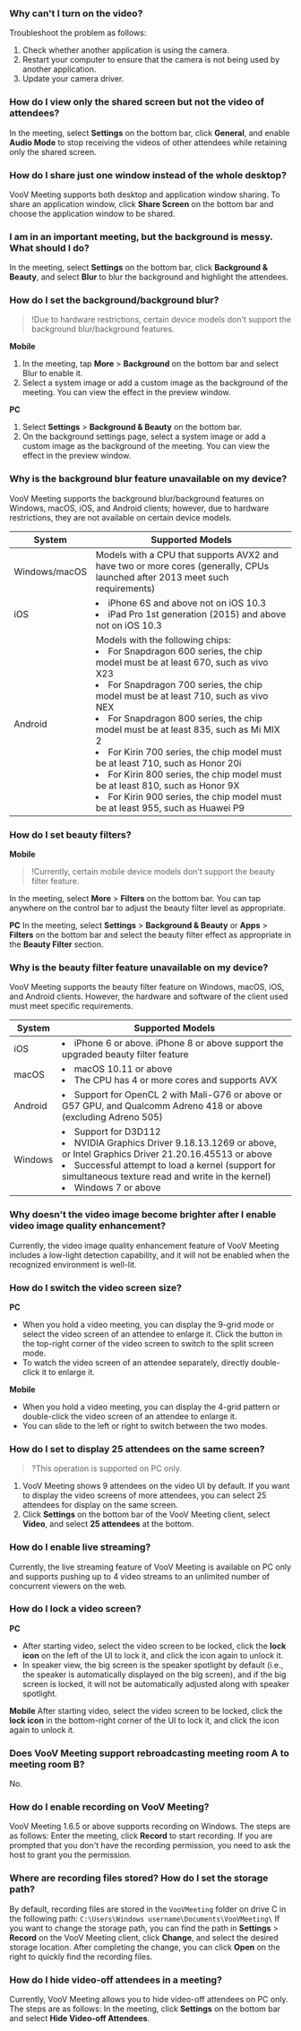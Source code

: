 
### Why can't I turn on the video?
Troubleshoot the problem as follows:
1. Check whether another application is using the camera.
2. Restart your computer to ensure that the camera is not being used by another application.
3. Update your camera driver.


### How do I view only the shared screen but not the video of attendees?
In the meeting, select **Settings** on the bottom bar, click **General**, and enable **Audio Mode** to stop receiving the videos of other attendees while retaining only the shared screen.


### How do I share just one window instead of the whole desktop?
VooV Meeting supports both desktop and application window sharing. To share an application window, click **Share Screen** on the bottom bar and choose the application window to be shared.

### I am in an important meeting, but the background is messy. What should I do?
In the meeting, select **Settings** on the bottom bar, click **Background & Beauty**, and select **Blur** to blur the background and highlight the attendees.

### How do I set the background/background blur?
>!Due to hardware restrictions, certain device models don't support the background blur/background features.

**Mobile**
1. In the meeting, tap **More** > **Background** on the bottom bar and select Blur to enable it.
2. Select a system image or add a custom image as the background of the meeting. You can view the effect in the preview window.


**PC**
1. Select **Settings** > **Background & Beauty** on the bottom bar.
2. On the background settings page, select a system image or add a custom image as the background of the meeting. You can view the effect in the preview window.

### Why is the background blur feature unavailable on my device?
VooV Meeting supports the background blur/background features on Windows, macOS, iOS, and Android clients; however, due to hardware restrictions, they are not available on certain device models.

| System | Supported Models |
|---------|---------|
| Windows/macOS | Models with a CPU that supports AVX2 and have two or more cores (generally, CPUs launched after 2013 meet such requirements) |
|iOS |<li>iPhone 6S and above not on iOS 10.3<li> iPad Pro 1st generation (2015) and above not on iOS 10.3 |
|Android| Models with the following chips:<li>For Snapdragon 600 series, the chip model must be at least 670, such as vivo X23<li>For Snapdragon 700 series, the chip model must be at least 710, such as vivo NEX<li>For Snapdragon 800 series, the chip model must be at least 835, such as Mi MIX 2<li>For Kirin 700 series, the chip model must be at least 710, such as Honor 20i<li>For Kirin 800 series, the chip model must be at least 810, such as Honor 9X<li>For Kirin 900 series, the chip model must be at least 955, such as Huawei P9 |


### How do I set beauty filters?
**Mobile**
>!Currently, certain mobile device models don't support the beauty filter feature.

In the meeting, select **More** > **Filters** on the bottom bar. You can tap anywhere on the control bar to adjust the beauty filter level as appropriate.

**PC**
In the meeting, select **Settings** > **Background & Beauty** or **Apps** > **Filters** on the bottom bar and select the beauty filter effect as appropriate in the **Beauty Filter** section.


### Why is the beauty filter feature unavailable on my device?
VooV Meeting supports the beauty filter feature on Windows, macOS, iOS, and Android clients. However, the hardware and software of the client used must meet specific requirements.

| System | Supported Models |
|---------|---------|
|iOS| <li>iPhone 6 or above. iPhone 8 or above support the upgraded beauty filter feature |
| macOS    |<li>macOS 10.11 or above<li>The CPU has 4 or more cores and supports AVX |
| Android    |<li>Support for OpenCL 2 with Mali-G76 or above or G57 GPU, and Qualcomm Adreno 418 or above (excluding Adreno 505) |
|    Windows      |<li>Support for D3D112<li>NVIDIA Graphics Driver 9.18.13.1269 or above, or Intel Graphics Driver 21.20.16.45513 or above<li>Successful attempt to load a kernel (support for simultaneous texture read and write in the kernel)<li>Windows 7 or above |


### Why doesn't the video image become brighter after I enable video image quality enhancement?
Currently, the video image quality enhancement feature of VooV Meeting includes a low-light detection capability, and it will not be enabled when the recognized environment is well-lit.


### How do I switch the video screen size?
**PC**
- When you hold a video meeting, you can display the 9-grid mode or select the video screen of an attendee to enlarge it. Click the button in the top-right corner of the video screen to switch to the split screen mode.
- To watch the video screen of an attendee separately, directly double-click it to enlarge it.

**Mobile**
- When you hold a video meeting, you can display the 4-grid pattern or double-click the video screen of an attendee to enlarge it.
- You can slide to the left or right to switch between the two modes.


### How do I set to display 25 attendees on the same screen?

>?This operation is supported on PC only.

1. VooV Meeting shows 9 attendees on the video UI by default. If you want to display the video screens of more attendees, you can select 25 attendees for display on the same screen.
2. Click **Settings** on the bottom bar of the VooV Meeting client, select **Video**, and select **25 attendees** at the bottom.


### How do I enable live streaming?
Currently, the live streaming feature of VooV Meeting is available on PC only and supports pushing up to 4 video streams to an unlimited number of concurrent viewers on the web.




### How do I lock a video screen?
**PC**
- After starting video, select the video screen to be locked, click the **lock icon** on the left of the UI to lock it, and click the icon again to unlock it.
- In speaker view, the big screen is the speaker spotlight by default (i.e., the speaker is automatically displayed on the big screen), and if the big screen is locked, it will not be automatically adjusted along with speaker spotlight.

**Mobile**
After starting video, select the video screen to be locked, click the **lock icon** in the bottom-right corner of the UI to lock it, and click the icon again to unlock it.


### Does VooV Meeting support rebroadcasting meeting room A to meeting room B?

No.


### How do I enable recording on VooV Meeting?
VooV Meeting 1.6.5 or above supports recording on Windows.
The steps are as follows:
Enter the meeting, click **Record** to start recording. If you are prompted that you don't have the recording permission, you need to ask the host to grant you the permission.

### Where are recording files stored? How do I set the storage path?
By default, recording files are stored in the `VooVMeeting` folder on drive C in the following path:
`C:\Users\Windows username\Documents\VooVMeeting\`
If you want to change the storage path, you can find the path in **Settings** > **Record** on the VooV Meeting client, click **Change**, and select the desired storage location. After completing the change, you can click **Open** on the right to quickly find the recording files.

### How do I hide video-off attendees in a meeting?
Currently, VooV Meeting allows you to hide video-off attendees on PC only.
The steps are as follows:
In the meeting, click **Settings** on the bottom bar and select **Hide Video-off Attendees**.
